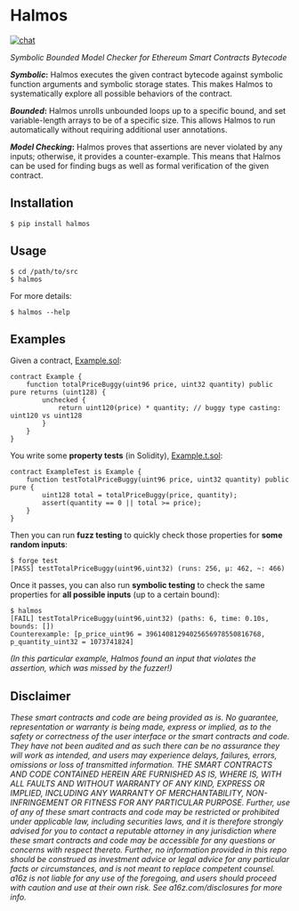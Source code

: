 # Halmos

[![chat](https://img.shields.io/badge/chat-telegram-blue)](https://t.me/+4UhzHduai3MzZmUx)

_Symbolic Bounded Model Checker for Ethereum Smart Contracts Bytecode_

**_Symbolic_:** Halmos executes the given contract bytecode against symbolic function arguments and symbolic storage states. This makes Halmos to systematically explore all possible behaviors of the contract.

**_Bounded_:** Halmos unrolls unbounded loops up to a specific bound, and set variable-length arrays to be of a specific size. This allows Halmos to run automatically without requiring additional user annotations.

**_Model Checking_:** Halmos proves that assertions are never violated by any inputs; otherwise, it provides a counter-example. This means that Halmos can be used for finding bugs as well as formal verification of the given contract.

## Installation

```
$ pip install halmos
```

## Usage

```
$ cd /path/to/src
$ halmos
```

For more details:
```
$ halmos --help
```

## Examples

Given a contract, [Example.sol](examples/src/Example.sol):
```solidity
contract Example {
    function totalPriceBuggy(uint96 price, uint32 quantity) public pure returns (uint128) {
        unchecked {
            return uint120(price) * quantity; // buggy type casting: uint120 vs uint128
        }
    }
}
```

You write some **property tests** (in Solidity), [Example.t.sol](examples/test/Example.t.sol):
```solidity
contract ExampleTest is Example {
    function testTotalPriceBuggy(uint96 price, uint32 quantity) public pure {
        uint128 total = totalPriceBuggy(price, quantity);
        assert(quantity == 0 || total >= price);
    }
}
```

Then you can run **fuzz testing** to quickly check those properties for **some random inputs**:
```
$ forge test
[PASS] testTotalPriceBuggy(uint96,uint32) (runs: 256, μ: 462, ~: 466)
```

Once it passes, you can also run **symbolic testing** to check the same properties for **all possible inputs** (up to a certain bound):
```
$ halmos
[FAIL] testTotalPriceBuggy(uint96,uint32) (paths: 6, time: 0.10s, bounds: [])
Counterexample: [p_price_uint96 = 39614081294025656978550816768, p_quantity_uint32 = 1073741824]
```

_(In this particular example, Halmos found an input that violates the assertion, which was missed by the fuzzer!)_

## Disclaimer

_These smart contracts and code are being provided as is. No guarantee, representation or warranty is being made, express or implied, as to the safety or correctness of the user interface or the smart contracts and code. They have not been audited and as such there can be no assurance they will work as intended, and users may experience delays, failures, errors, omissions or loss of transmitted information. THE SMART CONTRACTS AND CODE CONTAINED HEREIN ARE FURNISHED AS IS, WHERE IS, WITH ALL FAULTS AND WITHOUT WARRANTY OF ANY KIND, EXPRESS OR IMPLIED, INCLUDING ANY WARRANTY OF MERCHANTABILITY, NON-INFRINGEMENT OR FITNESS FOR ANY PARTICULAR PURPOSE. Further, use of any of these smart contracts and code may be restricted or prohibited under applicable law, including securities laws, and it is therefore strongly advised for you to contact a reputable attorney in any jurisdiction where these smart contracts and code may be accessible for any questions or concerns with respect thereto. Further, no information provided in this repo should be construed as investment advice or legal advice for any particular facts or circumstances, and is not meant to replace competent counsel. a16z is not liable for any use of the foregoing, and users should proceed with caution and use at their own risk. See a16z.com/disclosures for more info._
